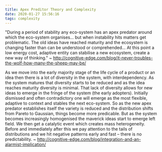 ```yaml
---
title: Apex Preditor Theory and Complexity
date: 2020-01-27 15:56:16
tags: complexity
---
```


"During a period of stability any eco-system has an apex predator around which the eco-system organises... but when instability hits matters get problematic. The old ideas have reached maturity and the ecosystem is changing faster than can be understood or comprehended... At this point a low energy cost, adaptive entity can stabilise a new ecosystem, create a new way of thinking." ~ http://cognitive-edge.com/blog/it-never-troubles-the-wolf-how-many-the-sheep-may-be/

As we move into the early majority stage of the life cycle of a product or an idea then there is a lot of diversity in the system, with interdependency. As the system matures that diversity starts to be reduced and as the idea reaches maturity diversity is minimal. That lack of diversity allows for new ideas to emerge in the fringe of the system (the early adopters). Initially dismissed and often contradictory one will emerge as the most flexible, adaptive to context and stables the next eco-system. So as the new apex predator establishes itself the variety is reduced and the distribution shifts from Pareto to Gaussian, things become more predicable. But as the system becomes increasingly homogenised the maverick ideas start to emerge left field. We then get a catalytic event which creates mass heterogeneity. Before and immediately after this we pay attention to the tails of distributions and we hit negative patterns early and fast – there is no predictability. ~ http://cognitive-edge.com/blog/integration-and-an-alarmist-implication/
